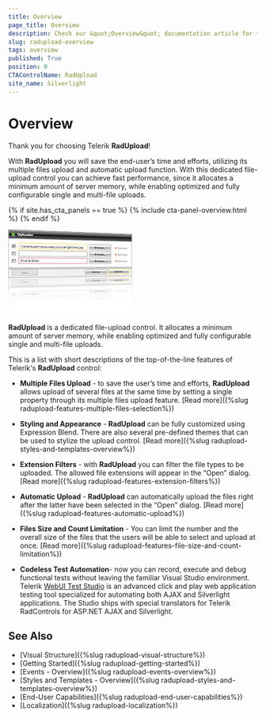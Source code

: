 ```yaml
---
title: Overview
page_title: Overview
description: Check our &quot;Overview&quot; documentation article for the RadUpload {{ site.framework_name }} control.
slug: radupload-overview
tags: overview
published: True
position: 0
CTAControlName: RadUpload
site_name: Silverlight
---
```


# Overview

Thank you for choosing Telerik __RadUpload__!

With __RadUpload__ you will save the end-user’s time and efforts, utilizing its multiple files upload and automatic upload function. With this dedicated file-upload control you can achieve fast performance, since it allocates a minimum amount of server memory, while enabling optimized and fully configurable single and multi-file uploads.

{% if site.has_cta_panels == true %}
{% include cta-panel-overview.html %}
{% endif %}

![WPF RadUpload ](images/RadUpload_Overview_02.png)

__RadUpload__ is a dedicated file-upload control. It allocates a minimum amount of server memory, while enabling optimized and fully configurable single and multi-file uploads.
		

This is a list with short descriptions of the top-of-the-line features of Telerik's __RadUpload__ control:
		

* __Multiple Files Upload__ - to save the user’s time and efforts, __RadUpload__ allows upload of several files at the same time by setting a single property through its multiple files upload feature. [Read more]({%slug radupload-features-multiple-files-selection%})

* __Styling and Appearance__ - __RadUpload__ can be fully customized using Expression Blend. There are also several pre-defined themes that can be used to stylize the upload control. [Read more]({%slug radupload-styles-and-templates-overview%})

* __Extension Filters__ - with __RadUpload__ you can filter the file types to be uploaded. The allowed file extensions will appear in the “Open” dialog. [Read more]({%slug radupload-features-extension-filters%})

* __Automatic Upload__ - __RadUpload__ can automatically upload the files right after the latter have been selected in the “Open” dialog. [Read more]({%slug radupload-features-automatic-upload%})

* __Files Size and Count Limitation__ - You can limit the number and the overall size of the files that the users will be able to select and upload at once. [Read more]({%slug radupload-features-file-size-and-count-limitation%})

* __Codeless Test Automation__- now you can record, execute and debug functional tests without leaving the familiar Visual Studio environment. Telerik [WebUI Test Studio](http://www.telerik.com/products/web-testing-tools/webui-test-studio-features.aspx) is an advanced click and play web application testing tool specialized for automating both AJAX and Silverlight applications. The Studio ships with special translators for Telerik RadControls for ASP.NET AJAX and Silverlight.
			

## See Also
 * [Visual Structure]({%slug radupload-visual-structure%})
 * [Getting Started]({%slug radupload-getting-started%})
 * [Events - Overview]({%slug radupload-events-overview%})
 * [Styles and Templates - Overview]({%slug radupload-styles-and-templates-overview%})
 * [End-User Capabilities]({%slug radupload-end-user-capabilities%})
 * [Localization]({%slug radupload-localization%})

